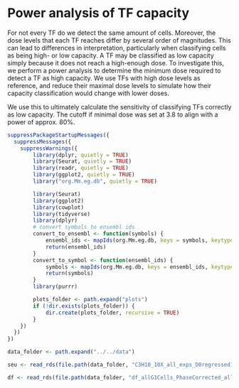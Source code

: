 # Power analysis of TF capacity

For not every TF do we detect the same amount of cells. Moreover, the dose levels that each TF reaches differ by several order of magnitudes. This can lead to differences in interpretation, particularly when classifying cells as being high- or low capacity. A TF may be classified as low capacity simply because it does not reach a high-enough dose. To investigate this, we perform a power analysis to determine the minimum dose required to detect a TF as high capacity. We use TFs with high dose levels as reference, and reduce their maximal dose levels to simulate how their capacity classification would change with lower doses.

We use this to ultimately calculate the sensitivity of classifying TFs correctly as low capacity. The cutoff if minimal dose was set at 3.8 to align with a power of approx. 80%.


```R
suppressPackageStartupMessages({
  suppressMessages({
    suppressWarnings({
        library(dplyr, quietly = TRUE)
        library(Seurat, quietly = TRUE)
        library(readr, quietly = TRUE)
        library(ggplot2, quietly = TRUE)
        library("org.Mm.eg.db", quietly = TRUE)

        library(Seurat)
        library(ggplot2)
        library(cowplot)
        library(tidyverse)
        library(dplyr)
        # convert symbols to ensembl ids
        convert_to_ensembl <- function(symbols) {
            ensembl_ids <- mapIds(org.Mm.eg.db, keys = symbols, keytype = "SYMBOL", column = "ENSEMBL")
            return(ensembl_ids)
        }
        convert_to_symbol <- function(ensembl_ids) {
            symbols <- mapIds(org.Mm.eg.db, keys = ensembl_ids, keytype = "ENSEMBL", column = "SYMBOL")
            return(symbols)
        }
        library(purrr)

        plots_folder <- path.expand("plots")
        if (!dir.exists(plots_folder)) {
            dir.create(plots_folder, recursive = TRUE)
        }
    })
  })
})
```


```R
data_folder <- path.expand("../../data")
```


```R
seu <- read_rds(file.path(data_folder, "C3H10_10X_all_exps_D0regressed10pc_50pc_integrated_dosealigned.rds"))
```


```R
df <- read_rds(file.path(data_folder, "df_allG1Cells_PhaseCorrected_allTFs_D0regressed10pc_50pc_integrated.rds"))
